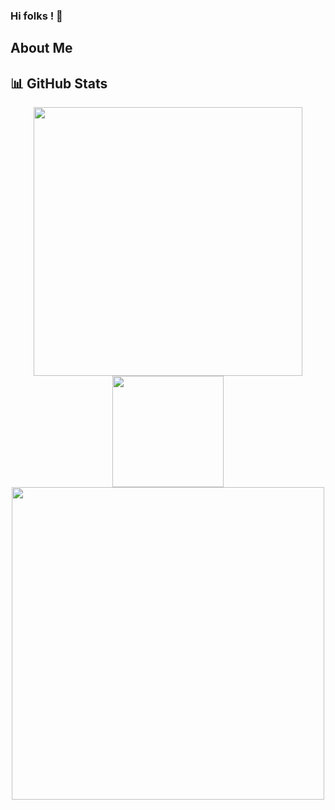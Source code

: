 ### Hi folks ! 👋

## About Me

## :bar_chart: GitHub Stats

<div align="center">

<img width="430" src="https://github-readme-stats.vercel.app/api?username=sarolus&theme=dark&show_icons=true" />

<img width="178" src="https://github-readme-stats.vercel.app/api/top-langs/?username=sarolus&theme=dark" />

</div>

<div align="center">

<img width="500" align="center" src="https://github-readme-stats.vercel.app/api/wakatime?username=sarolus&theme=dark" />

</div>

<!--
**Sarolus/Sarolus** is a ✨ _special_ ✨ repository because its `README.md` (this file) appears on your GitHub profile.

Here are some ideas to get you started:

- 🔭 I’m currently working on ...
- 🌱 I’m currently learning ...
- 👯 I’m looking to collaborate on ...
- 🤔 I’m looking for help with ...
- 💬 Ask me about ...
- 📫 How to reach me: ...
- 😄 Pronouns: ...
- ⚡ Fun fact: ...
-->
